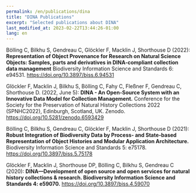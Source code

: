 ```yaml
---
permalink: /en/publications/dina
title: "DINA Publications"
excerpt: "Selected publications about DINA"
last_modified_at: 2023-02-22T13:44:26-01:00
lang: en
---
```


Bölling C, Bilkhu S, Gendreau C, Glöckler F, Macklin J, Shorthouse D (2022): **Representation of Object Provenance for Research on Natural Science Objects: Samples, parts and derivatives in DINA-compliant collection data management** Biodiversity Information Science and Standards 6: e94531. https://doi.org/10.3897/biss.6.94531

Glöckler F, Macklin J, Bilkhu S, Bölling C, Fahy C, Fleßner F, Gendreau C, Shorthouse D. (2022, June 5): **DINA - An Open-Source System with an Innovative Data Model for Collection Management.** Conference for the Society for the Preservation of Natural History Collections 2022 (SPNHC2022), Edinburgh, Scotland, UK. Zenodo. https://doi.org/10.5281/zenodo.6593429

Bölling C, Bilkhu S, Gendreau C, Glöckler F, Macklin J, Shorthouse D (2021): **Robust Integration of Biodiversity Data by Process- and State-based Representation of Object Histories and Modular Application Architecture.** Biodiversity Information Science and Standards 5: e75178. https://doi.org/10.3897/biss.5.75178

Glöckler F, Macklin J, Shorthouse DP, Bölling C, Bilkhu S, Gendreau C (2020): **DINA—Development of open source and open services for natural history collections & research. Biodiversity Information Science and Standards 4: e59070.** https://doi.org/10.3897/biss.4.59070

